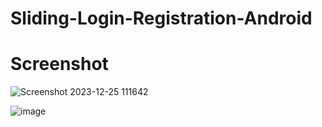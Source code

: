 # Sliding-Login-Registration-Android


# Screenshot



![Screenshot 2023-12-25 111642](https://github.com/Abhi865625/Sliding-Login-Registration-Android/assets/93569162/49d8b532-b484-477f-b182-c6a3f50a2d60)



![image](https://github.com/Abhi865625/Sliding-Login-Registration-Android/assets/93569162/a22c895b-821c-40ae-b2d7-b61ee976cbf0)
